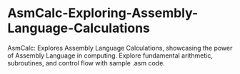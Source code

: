 # AsmCalc-Exploring-Assembly-Language-Calculations
AsmCalc: Explores Assembly Language Calculations, showcasing the power of Assembly Language in computing. Explore fundamental arithmetic, subroutines, and control flow with sample .asm code.
